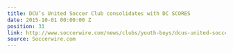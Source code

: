 ```yaml
---
title: DCU’s United Soccer Club consolidates with DC SCORES
date: 2015-10-01 00:00:00 Z
position: 31
link: http://www.soccerwire.com/news/clubs/youth-boys/dcus-united-soccer-club-consolidates-with-dc-scores/
source: Soccerwire.com
---
```


